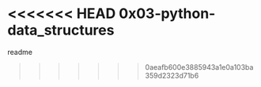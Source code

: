 <<<<<<< HEAD
0x03-python-data_structures
=======
readme
>>>>>>> 0aeafb600e3885943a1e0a103ba359d2323d71b6
